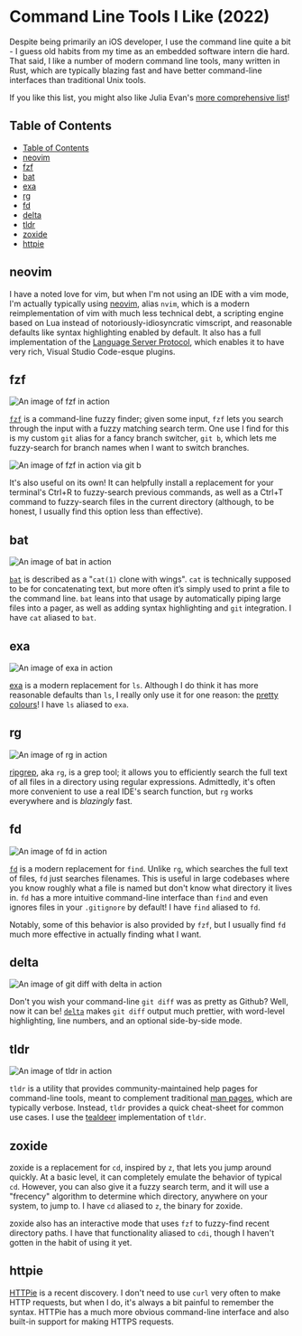 # Command Line Tools I Like (2022)

Despite being primarily an iOS developer, I use the command line quite a bit - I guess old habits from my time as an embedded software intern die hard.
That said, I like a number of modern command line tools, many written in Rust, which are typically blazing fast and have better command-line interfaces than traditional Unix tools.

If you like this list, you might also like Julia Evan's [more comprehensive list](https://jvns.ca/blog/2022/04/12/a-list-of-new-ish--command-line-tools/)!

## Table of Contents

- [Table of Contents](#table-of-contents)
- [neovim](#neovim)
- [fzf](#fzf)
- [bat](#bat)
- [exa](#exa)
- [rg](#rg)
- [fd](#fd)
- [delta](#delta)
- [tldr](#tldr)
- [zoxide](#zoxide)
- [httpie](#httpie)

## neovim

I have a noted love for vim, but when I'm not using an IDE with a vim mode, I'm actually typically using [neovim](https://neovim.io), alias `nvim`, which is a modern reimplementation of vim with much less technical debt, a scripting engine based on Lua instead of notoriously-idiosyncratic vimscript, and reasonable defaults like syntax highlighting enabled by default. It also has a full implementation of the [Language Server Protocol](https://microsoft.github.io/language-server-protocol/), which enables it to have very rich, Visual Studio Code-esque plugins.

## fzf

![An image of fzf in action](/images/technical/fzf-ctrlr.png)

[`fzf`](https://github.com/junegunn/fzf) is a command-line fuzzy finder; given some input, `fzf` lets you search through the input with a fuzzy matching search term. One use I find for this is my custom `git` alias for a fancy branch switcher, `git b`, which lets me fuzzy-search for branch names when I want to switch branches.

![An image of fzf in action via git b](/images/technical/fzf.png)

It's also useful on its own! It can helpfully install a replacement for your terminal's Ctrl+R to fuzzy-search previous commands, as well as a Ctrl+T command to fuzzy-search files in the current directory (although, to be honest, I usually find this option less than effective).

## bat

![An image of bat in action][image-1]

[`bat`][1] is described as a "`cat(1)` clone with wings". `cat` is technically supposed to be for concatenating text, but more often it’s simply used to print a file to the command line. `bat` leans into that usage by automatically piping large files into a pager, as well as adding syntax highlighting and `git` integration. I have `cat` aliased to `bat`.

## exa

![An image of exa in action][image-2]

[exa][2] is a modern replacement for `ls`. Although I do think it has more reasonable defaults than `ls`, I really only use it for one reason: the [pretty colours][3]! I have `ls` aliased to `exa`.

## rg

![An image of rg in action][image-3]

[ripgrep](https://github.com/BurntSushi/ripgrep), aka `rg`, is a grep tool; it allows you to efficiently search the full text of all files in a directory using regular expressions. Admittedly, it's often more convenient to use a real IDE's search function, but `rg` works everywhere and is _blazingly_ fast.

## fd

![An image of fd in action][image-4]

[`fd`](https://github.com/sharkdp/fd) is a modern replacement for `find`. Unlike `rg`, which searches the full text of files, `fd` just searches filenames. This is useful in large codebases where you know roughly what a file is named but don't know what directory it lives in. `fd` has a more intuitive command-line interface than `find` and even ignores files in your `.gitignore` by default! I have `find` aliased to `fd`.

Notably, some of this behavior is also provided by `fzf`, but I usually find `fd` much more effective in actually finding what I want.

## delta

![An image of git diff with delta in action][image-5]

Don't you wish your command-line `git diff` was as pretty as Github? Well, now it can be! [`delta`](https://github.com/dandavison/delta) makes `git diff` output much prettier, with word-level highlighting, line numbers, and an optional side-by-side mode.

## tldr

![An image of tldr in action](/images/technical/tldr.png)

`tldr` is a utility that provides community-maintained help pages for command-line tools, meant to complement traditional [man pages](https://en.wikipedia.org/wiki/Man_page), which are typically verbose. Instead, `tldr` provides a quick cheat-sheet for common use cases. I use the [tealdeer](https://github.com/dbrgn/tealdeer) implementation of `tldr`.

## zoxide

zoxide is a replacement for `cd`, inspired by `z`, that lets you jump around quickly. At a basic level, it can completely emulate the behavior of typical `cd`. However, you can also give it a fuzzy search term, and it will use a "frecency" algorithm to determine which directory, anywhere on your system, to jump to. I have `cd` aliased to `z`, the binary for zoxide.

zoxide also has an interactive mode that uses `fzf` to fuzzy-find recent directory paths. I have that functionality aliased to `cdi`, though I haven't gotten in the habit of using it yet.

## httpie

[HTTPie](https://httpie.io/cli) is a recent discovery. I don't need to use `curl` very often to make HTTP requests, but when I do, it's always a bit painful to remember the syntax. HTTPie has a much more obvious command-line interface and also built-in support for making HTTPS requests.

[1]: https://github.com/sharkdp/bat
[2]: https://the.exa.website
[3]: https://the.exa.website/features/colours

[image-1]: /images/technical/bat.png
[image-2]: /images/technical/exa.png
[image-3]: /images/technical/rg.png
[image-4]: /images/technical/fd.png
[image-5]: /images/technical/delta.png

